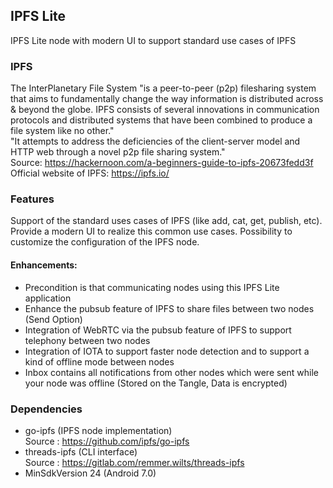 
## IPFS Lite
IPFS Lite node with modern UI to support standard use cases of IPFS


### IPFS
The InterPlanetary File System "is a peer-to-peer (p2p) filesharing system that aims to fundamentally change the way information is distributed across & beyond the globe. IPFS consists of several innovations in communication protocols and distributed systems that have been combined to produce a file system like no other."
<br>
"It attempts to address the deficiencies of the client-server model and HTTP web through a novel p2p file sharing system."
<br>
Source: https://hackernoon.com/a-beginners-guide-to-ipfs-20673fedd3f
<br>
Official website of IPFS: https://ipfs.io/


### Features 
Support of the standard uses cases of IPFS (like add, cat, get, publish, etc).
Provide a modern UI to realize this common use cases.
Possibility to customize the configuration of the IPFS node.

#### Enhancements:
- Precondition is that communicating nodes using this IPFS Lite application
- Enhance the pubsub feature of IPFS to share files between two nodes (Send Option)
- Integration of WebRTC via the pubsub feature of IPFS to support telephony between two nodes
- Integration of IOTA to support faster node detection and to support a kind of offline mode
between nodes
- Inbox contains all notifications from other nodes which were sent while your node
was offline (Stored on the Tangle, Data is encrypted)


### Dependencies 
- go-ipfs (IPFS node implementation)
<br>Source : https://github.com/ipfs/go-ipfs
- threads-ipfs (CLI interface)
<br>Source : https://gitlab.com/remmer.wilts/threads-ipfs
- MinSdkVersion 24 (Android 7.0)




